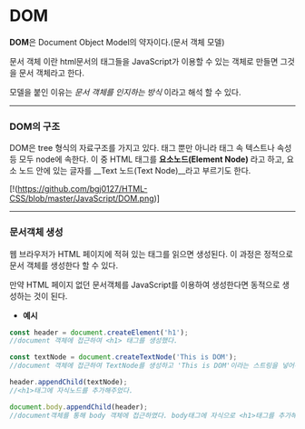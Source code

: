 # DOM

**DOM**은 Document Object Model의 약자이다.(문서 객체 모델) 

문서 객체 이란 html문서의 태그들을 JavaScript가 이용할 수 있는 객체로 만들면 그것을 문서 객체라고 한다. 

모델을 붙인 이유는 *문서 객체를 인지하는 방식* 이라고 해석 할 수 있다. 

---

### DOM의 구조

DOM은 tree 형식의 자료구조를 가지고 있다. 태그 뿐만 아니라 태그 속 텍스트나 속성 등 모두 node에 속한다. 이 중 HTML 태그를 __요소노드(Element Node)__ 라고 하고, 요소 노드 안에 있는 글자를 __Text 노드(Text Node)__라고 부르기도 한다.



[!(https://github.com/bgj0127/HTML-CSS/blob/master/JavaScript/DOM.png)]


---

### 문서객체 생성

웹 브라우저가 HTML 페이지에 적혀 있는 태그를 읽으면 생성된다. 이 과정은 정적으로 문서 객체를 생성한다 할 수 있다. 

만약 HTML 페이지 없던 문서객체를 JavaScript를 이용하여 생성한다면 동적으로 생성하는 것이 된다. 

* **예시**

```javascript
const header = document.createElement('h1');
//document 객체에 접근하여 <h1> 태그를 생성했다.

const textNode = document.createTextNode('This is DOM');
//document 객체에 접근하여 TextNode를 생성하고 'This is DOM'이라는 스트링을 넣어주었다.

header.appendChild(textNode);
//<h1>태그에 자식노드를 추가해주었다.

document.body.appendChild(header);
//document객체를 통해 body 객체에 접근하였다. body태그에 자식으로 <h1>태그를 추가해주었다.
```



